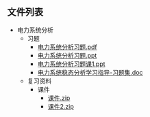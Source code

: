 
## 文件列表

- 电力系统分析
    - 习题
        - [电力系统分析习题.pdf](https://github.com/OpenWyu/wyu-courses-lib/raw/master/电力系统分析/习题/电力系统分析习题.pdf)
        - [电力系统分析习题.ppt](https://github.com/OpenWyu/wyu-courses-lib/raw/master/电力系统分析/习题/电力系统分析习题.ppt)
        - [电力系统分析习题课1.ppt](https://github.com/OpenWyu/wyu-courses-lib/raw/master/电力系统分析/习题/电力系统分析习题课1.ppt)
        - [电力系统稳态分析学习指导-习题集.doc](https://github.com/OpenWyu/wyu-courses-lib/raw/master/电力系统分析/习题/电力系统稳态分析学习指导-习题集.doc)
    - 复习资料
        - 课件
            - [课件.zip](https://github.com/OpenWyu/wyu-courses-lib/raw/master/电力系统分析/复习资料/课件/课件.zip)
            - [课件2.zip](https://github.com/OpenWyu/wyu-courses-lib/raw/master/电力系统分析/复习资料/课件/课件2.zip)
